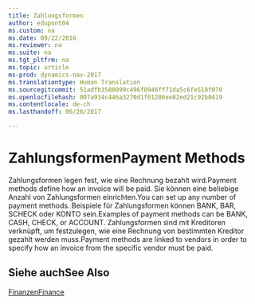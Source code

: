 ```yaml
---
title: Zahlungsformen
author: edupont04
ms.custom: na
ms.date: 09/22/2016
ms.reviewer: na
ms.suite: na
ms.tgt_pltfrm: na
ms.topic: article
ms-prod: dynamics-nav-2017
ms.translationtype: Human Translation
ms.sourcegitcommit: 51adfb3588099c496f0946ff71da5c6fe518f070
ms.openlocfilehash: 007a934c446a3270d1f01286ee82ed21c92b0419
ms.contentlocale: de-ch
ms.lasthandoff: 06/26/2017

---
```


# <a name="payment-methods"></a><span data-ttu-id="41ed1-102">Zahlungsformen</span><span class="sxs-lookup"><span data-stu-id="41ed1-102">Payment Methods</span></span>
<span data-ttu-id="41ed1-103">Zahlungsformen legen fest, wie eine Rechnung bezahlt wird.</span><span class="sxs-lookup"><span data-stu-id="41ed1-103">Payment methods define how an invoice will be paid.</span></span> <span data-ttu-id="41ed1-104">Sie können eine beliebige Anzahl von Zahlungsformen einrichten.</span><span class="sxs-lookup"><span data-stu-id="41ed1-104">You can set up any number of payment methods.</span></span> <span data-ttu-id="41ed1-105">Beispiele für Zahlungsformen können BANK, BAR, SCHECK oder KONTO sein.</span><span class="sxs-lookup"><span data-stu-id="41ed1-105">Examples of payment methods can be BANK, CASH, CHECK, or ACCOUNT.</span></span>
<span data-ttu-id="41ed1-106">Zahlungsformen sind mit Kreditoren verknüpft, um festzulegen, wie eine Rechnung von bestimmten Kreditor gezahlt werden muss.</span><span class="sxs-lookup"><span data-stu-id="41ed1-106">Payment methods are linked to vendors in order to specify how an invoice from the specific vendor must be paid.</span></span>

## <a name="see-also"></a><span data-ttu-id="41ed1-107">Siehe auch</span><span class="sxs-lookup"><span data-stu-id="41ed1-107">See Also</span></span>
[<span data-ttu-id="41ed1-108">Finanzen</span><span class="sxs-lookup"><span data-stu-id="41ed1-108">Finance</span></span>](finance-setup.md)  

